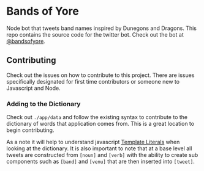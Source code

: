 # Bands of Yore
Node bot that tweets band names inspired by Dunegons and Dragons. This repo contains the source code for the twitter bot. Check out the bot at [@bandsofyore]( https://twitter.com/bandsofyore).

## Contributing
Check out the issues on how to contribute to this project. There are issues specifically designated for first time contributors or someone new to Javascript and Node.

### Adding to the Dictionary
Check out `./app/data` and follow the existing syntax to contribute to the dictionary of words that application comes from. This is a great location to begin contributing. 

As a note it will help to understand javascript [Template Literals](https://developer.mozilla.org/en-US/docs/Web/JavaScript/Reference/Template_literals) when looking at the dictionary. It is also important to note that at a base level all tweets are constructed from `[noun]` and `[verb]` with the ability to create sub components such as `[band]` and `[venu]` that are then inserted into `[tweet]`.